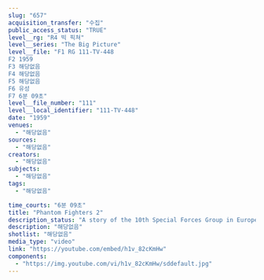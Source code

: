 ```yaml
---
slug: "657"
acquisition_transfer: "수집"
public_access_status: "TRUE"
level__rg: "R4 빅 픽쳐"
level__series: "The Big Picture"
level__file: "F1 RG 111-TV-448
F2 1959
F3 해당없음
F4 해당없음
F5 해당없음
F6 유성
F7 6분 09초"
level__file_number: "111"
level__local_identifier: "111-TV-448"
date: "1959"
venues: 
  - "해당없음"
sources: 
  - "해당없음"
creators: 
  - "해당없음"
subjects: 
  - "해당없음"
tags: 
  - "해당없음"

time_courts: "6분 09초"
title: "Phantom Fighters 2"
description_status: "A story of the 10th Special Forces Group in Europe. Prior to this film`s release their presence there was a military secret."
description: "해당없음"
shotlist: "해당없음"
media_type: "video"
link: "https://youtube.com/embed/h1v_82cKmHw"
components: 
  - "https://img.youtube.com/vi/h1v_82cKmHw/sddefault.jpg"
---
```

